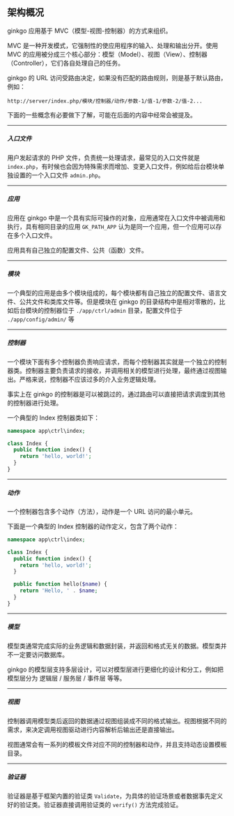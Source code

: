 ## 架构概况

ginkgo 应用基于 MVC（模型-视图-控制器）的方式来组织。

MVC 是一种开发模式，它强制性的使应用程序的输入、处理和输出分开。使用 MVC 的应用被分成三个核心部分：模型（Model）、视图（View）、控制器（Controller），它们各自处理自己的任务。

ginkgo 的 URL 访问受路由决定，如果没有匹配的路由规则，则是基于默认路由，例如：

``` markup
http://server/index.php/模块/控制器/动作/参数-1/值-1/参数-2/值-2...
```

下面的一些概念有必要做下了解，可能在后面的内容中经常会被提及。

----------

##### 入口文件

用户发起请求的 PHP 文件，负责统一处理请求，最常见的入口文件就是 `index.php`，有时候也会因为特殊需求而增加、变更入口文件，例如给后台模块单独设置的一个入口文件 `admin.php`。

----------

##### 应用

应用在 ginkgo 中是一个具有实际可操作的对象，应用通常在入口文件中被调用和执行，具有相同目录的应用 `GK_PATH_APP` 认为是同一个应用，但一个应用可以存在多个入口文件。

应用具有自己独立的配置文件、公共（函数）文件。

----------

##### 模块

一个典型的应用是由多个模块组成的，每个模块都有自己独立的配置文件、语言文件、公共文件和类库文件等。但是模块在 ginkgo 的目录结构中是相对零散的，比如后台模块的控制器位于 `./app/ctrl/admin` 目录，配置文件位于 `./app/config/admin/` 等

----------

##### 控制器

一个模块下面有多个控制器负责响应请求，而每个控制器其实就是一个独立的控制器类。控制器主要负责请求的接收，并调用相关的模型进行处理，最终通过视图输出。严格来说，控制器不应该过多的介入业务逻辑处理。

事实上在 ginkgo 的控制器是可以被跳过的，通过路由可以直接把请求调度到其他的控制器进行处理。

一个典型的 Index 控制器类如下：

``` php
namespace app\ctrl\index;

class Index {
  public function index() {
    return 'hello, world!';
  }
}
```

----------

##### 动作

一个控制器包含多个动作（方法），动作是一个 URL 访问的最小单元。

下面是一个典型的 Index 控制器的动作定义，包含了两个动作：

``` php
namespace app\ctrl\index;

class Index {
  public function index() {
    return 'hello, world!';
  }

  public function hello($name) {
    return 'Hello, ' . $name;
  }
}
```

----------

##### 模型

模型类通常完成实际的业务逻辑和数据封装，并返回和格式无关的数据。模型类并不一定要访问数据库。

ginkgo 的模型层支持多层设计，可以对模型层进行更细化的设计和分工，例如把模型层分为 逻辑层 / 服务层 / 事件层 等等。

----------

##### 视图

控制器调用模型类后返回的数据通过视图组装成不同的格式输出。视图根据不同的需求，来决定调用视图驱动进行内容解析后输出还是直接输出。

视图通常会有一系列的模板文件对应不同的控制器和动作，并且支持动态设置模板目录。

----------

##### 验证器

验证器是基于框架内置的验证类 `Validate`，为具体的验证场景或者数据事先定义好的验证类。验证器直接调用验证类的 `verify()` 方法完成验证。
